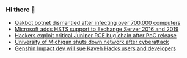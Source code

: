 ### Hi there 👋

<!--START_SECTION:feed-->
* [Qakbot botnet dismantled after infecting over 700,000 computers](https://www.bleepingcomputer.com/news/security/qakbot-botnet-dismantled-after-infecting-over-700-000-computers/)
* [Microsoft adds HSTS support to Exchange Server 2016 and 2019 ](https://www.bleepingcomputer.com/news/security/microsoft-adds-hsts-support-to-exchange-server-2016-and-2019/)
* [Hackers exploit critical Juniper RCE bug chain after PoC release](https://www.bleepingcomputer.com/news/security/hackers-exploit-critical-juniper-rce-bug-chain-after-poc-release/)
* [University of Michigan shuts down network after cyberattack](https://www.bleepingcomputer.com/news/security/university-of-michigan-shuts-down-network-after-cyberattack/)
* [Genshin Impact dev will sue Kaveh Hacks users and developers](https://www.bleepingcomputer.com/news/security/genshin-impact-dev-will-sue-kaveh-hacks-users-and-developers/)
<!--END_SECTION:feed-->

<!--
**frankenk/frankenk** is a ✨ _special_ ✨ repository because its `README.md` (this file) appears on your GitHub profile.

Here are some ideas to get you started:

- 🔭 I’m currently working on ...
- 🌱 I’m currently learning ...
- 👯 I’m looking to collaborate on ...
- 🤔 I’m looking for help with ...
- 💬 Ask me about ...
- 📫 How to reach me: ...
- 😄 Pronouns: ...
- ⚡ Fun fact: ...
-->




